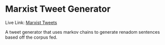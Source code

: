 # Marxist Tweet Generator

Live Link: [Marxist Tweets](http://markov.marx.mtifak.io/)

A tweet generator that uses markov chains to generate renadom sentences based off the corpus fed.

